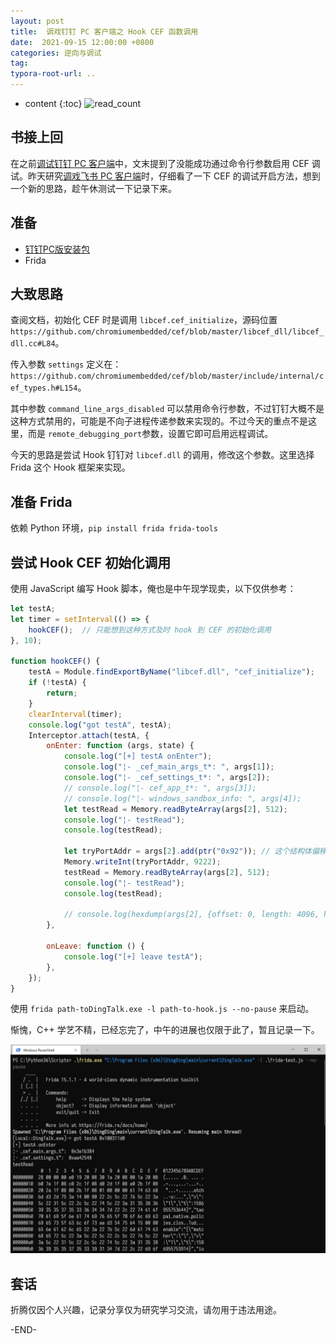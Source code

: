 ```yaml
---
layout: post
title:  调戏钉钉 PC 客户端之 Hook CEF 函数调用
date:  2021-09-15 12:00:00 +0800
categories: 逆向与调试
tag: 
typora-root-url: ..
---
```


* content
{:toc}
![read_count](https://visitor-badge.glitch.me/badge?page_id=iola1999.blog.DingTalk-Mod-Hook-CEF-Call)
## 书接上回

在之前[调试钉钉 PC 客户端](https://678234.xyz/2021/01/21/DingTalk-mod/)中，文末提到了没能成功通过命令行参数启用 CEF 调试。昨天研究[调戏飞书 PC 客户端](https://678234.xyz/2021/09/14/Debug-Feishu-PC/)时，仔细看了一下 CEF 的调试开启方法，想到一个新的思路，趁午休测试一下记录下来。

## 准备

+ [钉钉PC版安装包](https://page.dingtalk.com/wow/dingtalk/act/download)
+ Frida

## 大致思路

查阅文档，初始化 CEF 时是调用 `libcef.cef_initialize`，源码位置`https://github.com/chromiumembedded/cef/blob/master/libcef_dll/libcef_dll.cc#L84`。

传入参数 `settings` 定义在：`https://github.com/chromiumembedded/cef/blob/master/include/internal/cef_types.h#L154`。

其中参数 `command_line_args_disabled` 可以禁用命令行参数，不过钉钉大概不是这种方式禁用的，可能是不向子进程传递参数来实现的。不过今天的重点不是这里，而是 `remote_debugging_port`参数，设置它即可启用远程调试。

今天的思路是尝试 Hook 钉钉对 `libcef.dll` 的调用，修改这个参数。这里选择 Frida 这个 Hook 框架来实现。

## 准备 Frida

依赖 Python 环境，`pip install frida frida-tools`

## 尝试 Hook CEF 初始化调用

使用 JavaScript 编写 Hook 脚本，俺也是中午现学现卖，以下仅供参考：

```javascript
let testA;
let timer = setInterval(() => {
    hookCEF();	// 只能想到这种方式及时 hook 到 CEF 的初始化调用
}, 10);

function hookCEF() {
    testA = Module.findExportByName("libcef.dll", "cef_initialize");
    if (!testA) {
        return;
    }
    clearInterval(timer);
    console.log("got testA", testA);
    Interceptor.attach(testA, {
        onEnter: function (args, state) {
            console.log("[+] testA onEnter");
            console.log("¦- _cef_main_args_t*: ", args[1]);
            console.log("¦- _cef_settings_t*: ", args[2]);
            // console.log("¦- cef_app_t*: ", args[3]);
            // console.log("¦- windows_sandbox_info: ", args[4]);
            let testRead = Memory.readByteArray(args[2], 512);
            console.log("¦- testRead");
            console.log(testRead);

            let tryPortAddr = args[2].add(ptr("0x92"));	// 这个结构体偏移不对，还在调试
            Memory.writeInt(tryPortAddr, 9222);
            testRead = Memory.readByteArray(args[2], 512);
            console.log("¦- testRead");
            console.log(testRead);

            // console.log(hexdump(args[2], {offset: 0, length: 4096, header: true, ansi: true,}));
        },

        onLeave: function () {
            console.log("[+] leave testA");
        },
    });
}

```

使用 `frida path-toDingTalk.exe -l path-to-hook.js --no-pause` 来启动。

惭愧，C++ 学艺不精，已经忘完了，中午的进展也仅限于此了，暂且记录一下。

![image-20210915171007267](/upload/images/2021-09-15-DingTalk-Mod-Hook-CEF-Call/hook-demo1.png)

## 套话

折腾仅因个人兴趣，记录分享仅为研究学习交流，请勿用于违法用途。

-END-
